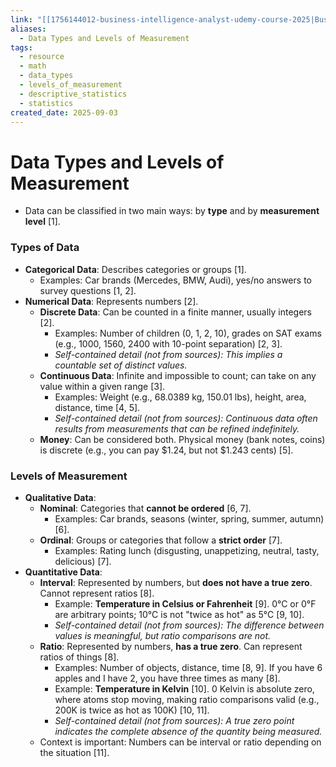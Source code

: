 ```yaml
---
link: "[[1756144012-business-intelligence-analyst-udemy-course-2025|Business Intelligence Analyst Udemy Course 2025]]"
aliases:
  - Data Types and Levels of Measurement
tags:
  - resource
  - math
  - data_types
  - levels_of_measurement
  - descriptive_statistics
  - statistics
created_date: 2025-09-03
---
```

# Data Types and Levels of Measurement
- Data can be classified in two main ways: by **type** and by **measurement level** [1].
### Types of Data
- **Categorical Data**: Describes categories or groups [1].
	- Examples: Car brands (Mercedes, BMW, Audi), yes/no answers to survey questions [1, 2].
- **Numerical Data**: Represents numbers [2].
    - **Discrete Data**: Can be counted in a finite manner, usually integers [2].
        - Examples: Number of children (0, 1, 2, 10), grades on SAT exams (e.g., 1000, 1560, 2400 with 10-point separation) [2, 3].
        - *Self-contained detail (not from sources): This implies a countable set of distinct values.*
    - **Continuous Data**: Infinite and impossible to count; can take on any value within a given range [3].
        - Examples: Weight (e.g., 68.0389 kg, 150.01 lbs), height, area, distance, time [4, 5].
        - *Self-contained detail (not from sources): Continuous data often results from measurements that can be refined indefinitely.*
    - **Money**: Can be considered both. Physical money (bank notes, coins) is discrete (e.g., you can pay $1.24, but not $1.243 cents) [5].

### Levels of Measurement
- **Qualitative Data**:
    - **Nominal**: Categories that **cannot be ordered** [6, 7].
        - Examples: Car brands, seasons (winter, spring, summer, autumn) [6].
    - **Ordinal**: Groups or categories that follow a **strict order** [7].
        - Examples: Rating lunch (disgusting, unappetizing, neutral, tasty, delicious) [7].
- **Quantitative Data**:
    - **Interval**: Represented by numbers, but **does not have a true zero**. Cannot represent ratios [8].
        - Example: **Temperature in Celsius or Fahrenheit** [9]. 0°C or 0°F are arbitrary points; 10°C is not "twice as hot" as 5°C [9, 10].
        - *Self-contained detail (not from sources): The difference between values is meaningful, but ratio comparisons are not.*
    - **Ratio**: Represented by numbers, **has a true zero**. Can represent ratios of things [8].
        - Examples: Number of objects, distance, time [8, 9]. If you have 6 apples and I have 2, you have three times as many [8].
        - Example: **Temperature in Kelvin** [10]. 0 Kelvin is absolute zero, where atoms stop moving, making ratio comparisons valid (e.g., 200K is twice as hot as 100K) [10, 11].
        - *Self-contained detail (not from sources): A true zero point indicates the complete absence of the quantity being measured.*
    - Context is important: Numbers can be interval or ratio depending on the situation [11].
